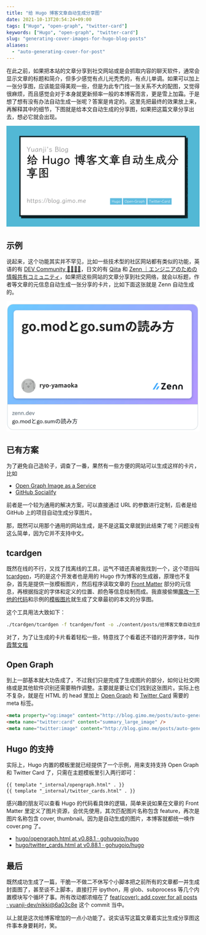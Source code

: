 ```yaml
---
title: "给 Hugo 博客文章自动生成分享图"
date: 2021-10-13T20:54:24+09:00
tags: ["Hugo", "open-graph", "twitter-card"]
keywords: ["Hugo", "open-graph", "twitter-card"]
slug: "generating-cover-images-for-hugo-blog-posts"
aliases:
  - "auto-generating-cover-for-post"
---
```


在此之前，如果把本站的文章分享到社交网站或是会抓取内容的聊天软件，通常会显示文章的标题和简介，但多少感觉有点儿光秃秃的，有点儿单调。如果可以加上一张分享图，应该能显得美观一些，但是为此专门找一张关系不大的配图，又觉得很麻烦，而且感觉会对于本身就更新频率一般的本博客而言，更是雪上加霜。于是想了想有没有办法自动生成一张呢？答案是肯定的。这里先把最终的效果放上来，再解释其中的细节，下图就是给本文自动生成的分享图，如果把这篇文章分享出去，想必它就会出现。

![cover](cover.png)

<!--more-->

## 示例

说起来，这个功能其实并不罕见，比如一些技术型的社区网站都有类似的功能，英语的有 [DEV Community 👩‍💻👨‍💻](https://dev.to/)，日文的有 [Qiita](https://qiita.com/) 和 [Zenn ｜エンジニアのための情報共有コミュニティ](https://zenn.dev/)，如果把这些网站的文章分享到社交网络，就会以标题，作者等文章的元信息自动生成一张分享的卡片，比如下面这张就是 Zenn 自动生成的。

![zenn demo](zenn-twitter-card-demo.png)

## 已有方案

为了避免自己造轮子，调查了一番，果然有一些方便的网站可以生成这样的卡片，比如

- [Open Graph Image as a Service](https://og-image.vercel.app/)
- [GitHub Socialify](https://socialify.git.ci/)

前者是一个较为通用的解决方案，可以直接通过 URL 的参数进行定制，后者是给 GitHub 上的项目自动生成分享图片。

那，既然可以用那个通用的网站生成，是不是这篇文章就到此结束了呢？问题没有这么简单，因为它并不支持中文。

## tcardgen

既然在线的不行，又找了找离线的工具，运气不错还真被我找到一个，这个项目叫 [tcardgen](https://github.com/Ladicle/tcardgen)，巧的是这个开发者也是用的 Hugo 作为博客的生成器，原理也不复杂，首先是提供一张模板图片，然后程序读取文章的 [Front Matter](https://gohugo.io/content-management/front-matter/) 部分的元信息，再根据指定的字体和定义的位置、颜色等信息绘制而成。我直接偷懒[魔改一下他的代码](https://github.com/yuanji-dev/tcardgen/commit/f97389031d1c2261fad1674d7a92f56448ffda49)和示例的[模板图片](https://github.com/Ladicle/tcardgen/tree/master/example)就生成了文章最初的本文的分享图。

这个工具用法大致如下：

```bash
./tcardgen/tcardgen -f tcardgen/font -o ./content/posts/给博客文章自动生成分享图/cover.png -t tcardgen/template.png content/posts/给博客文章自动生成分享图/index.md
```

对了，为了让生成的卡片看着轻松一些，特意找了个看着还不错的开源字体，叫作[霞鹜文楷](https://github.com/lxgw/LxgwWenKai)

## Open Graph

到上一部基本就大功告成了，不过我们只是完成了生成图片的部分，如何让社交网络或是其他软件识别还需要稍作调整。主要就是要让它们找到这张图片。实际上也不复杂，就是在 HTML 的 head 里加上 [Open Graph](https://ogp.me/) 和 [Twitter Card](https://developer.twitter.com/en/docs/twitter-for-websites/cards/overview/summary-card-with-large-image) 需要的 meta 标签。

```html
<meta property="og:image" content="http://blog.gimo.me/posts/auto-generating-cover-for-post/cover.png" />
<meta name="twitter:card" content="summary_large_image" />
<meta name="twitter:image" content="http://blog.gimo.me/posts/auto-generating-cover-for-post/cover.png" />
```

## Hugo 的支持

实际上，Hugo 内置的模板里就已经提供了一个示例，用来支持支持 Open Graph 和 Twitter Card 了，只需在主题模板里引入两行即可：

```go-html-template
{{ template "_internal/opengraph.html" . }}
{{ template "_internal/twitter_cards.html" . }}
```

感兴趣的朋友可以查看 Hugo 的代码看具体的逻辑，简单来说如果在文章的 Front Matter 里定义了图片资源，会优先使用，其次匹配图片名称包含 feature，再次是图片名称包含 cover, thumbnail。因为是自动生成的图片，本博客就都统一唤作 cover.png 了。

- [hugo/opengraph.html at v0.88.1 · gohugoio/hugo](https://github.com/gohugoio/hugo/blob/v0.88.1/tpl/tplimpl/embedded/templates/opengraph.html)
- [hugo/twitter_cards.html at v0.88.1 · gohugoio/hugo](https://github.com/gohugoio/hugo/blob/v0.88.1/tpl/tplimpl/embedded/templates/twitter_cards.html)

## 最后

既然成功生成了一篇，干脆一不做二不休写个小脚本把之前所有的文章都一并生成封面图了，甚至谈不上脚本，直接打开 ipython，用 glob、subprocess 等几个内置模块写个循环了事。所有改动都浓缩在了 [feat(cover): add cover for all posts · yuanji-dev/nikki@6a03c8e](https://github.com/yuanji-dev/nikki/commit/6a03c8e87c9a0180550c94ed74091b341099d797) 这个 commit 当中。

以上就是这次给博客增加的一点小功能了。说实话写这篇文章着实比生成分享图这件事本身要耗时，笑。
